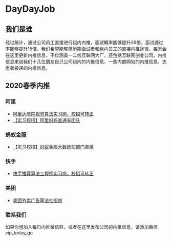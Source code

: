 # DayDayJob 

## 我们是谁

经过统计，通过公司员工直接进行组内内推，面试概率能够提升26倍，面试通过率能够提升15倍。我们希望能够简历期面试者和组内员工的直接内推途径，每天会在这里更新内推信息，不仅涵盖一二线互联网大厂，还包括互联网创业公司。内推信息来自我们十几位朋友自己公司组内的内推信息、一些内部网站的内推信息、志愿者投递的内推信息。


## 2020春季内推

### 阿里

- [阿里达摩院视觉算法实习岗，校招可转正](docs/2020spring/alibaba/01.md)
- [【实习校招】阿里妈妈直通车团队](https://mp.weixin.qq.com/s/e9nzIJC3566uiCSLMx75fg)


### 蚂蚁金服

- [【实习校招】蚂蚁金服大数据部部门直推](https://mp.weixin.qq.com/s/tFr2_pBqx9117FYsJ45-KQ)


### 快手

- [快手推荐算法工程师实习岗，校招可转正](docs/2020spring/kuaishou/01.md)

### 美团

- [美团外卖广告算法社招岗](docs/2020spring/meituan/03.md)

### 联系我们

如果你想加入每日内推微信群，或者在这里发布公司的内推信息，请添加微信 vip_today_go 